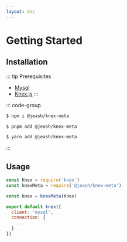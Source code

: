 ```yaml
---
layout: doc
---
```


# Getting Started

## Installation

::: tip Prerequisites

- [Mysql](https://www.npmjs.com/package/mysql)
- [Knex.js](https://www.npmjs.com/package/knex)
:::

::: code-group
```sh [npm]
$ npm i @jeash/knex-meta
```
```sh [pnpm]
$ pnpm add @jeash/knex-meta
```
```sh [yarn]
$ yarn add @jeash/knex-meta
```
:::

## Usage
```js
const Knex = require('knex')
const knexMeta = require('@jeash/knex-meta')

const knex = knexMeta(Knex)

export default knex({
  client: 'mysql',
  connection: {
    ...
  }
})

```